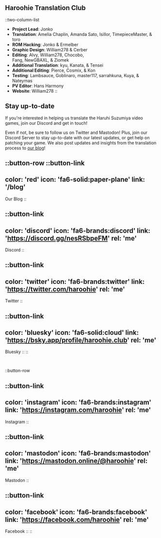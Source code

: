 ## Haroohie Translation Club
::two-column-list
- **Project Lead**: Jonko
- **Translation**: Amelia Chaplin, Amanda Sato, Isillor, TimepieceMaster, & toro
- **ROM Hacking**: Jonko & Ermelber
- **Graphic Design**: William278 & Cerber
- **Editing**: Alvy, William278, Chocobo,<br/>Fang, NewGBAXL, & Ziomek
- **Additional Translation**: kyu, Kanata, & Tensei 
- **Additional Editing**: Pierce, Cosmix, & Kon
- **Testing**: Lambsauce, Goblinaro, master117, sarrahkuna, Kuya, & Nateymas
- **PV Editor**: Hans Harmony
- **Website**: William278
::

## Stay up-to-date
If you're interested in helping us translate the Haruhi Suzumiya video games,
join our Discord and get in touch!

Even if not, be sure to follow us on Twitter and Mastodon! Plus, join our Discord Server to stay up-to-date with our latest updates, or get help on patching your game. We also post updates and insights from the translation process to [our blog](/blog)!

<!-- Social media, Discord and blog buttons -->
::button-row
::button-link
---
color: 'red'
icon: 'fa6-solid:paper-plane'
link: '/blog'
---
Our Blog
::

::button-link
---
color: 'discord'
icon: 'fa6-brands:discord'
link: 'https://discord.gg/nesRSbpeFM'
rel: 'me'
---
Discord
::

::button-link
---
color: 'twitter'
icon: 'fa6-brands:twitter'
link: 'https://twitter.com/haroohie'
rel: 'me'
---
Twitter
::

::button-link
---
color: 'bluesky'
icon: 'fa6-solid:cloud'
link: 'https://bsky.app/profile/haroohie.club'
rel: 'me'
---
Bluesky
::
::

<br/>

::button-row

::button-link
---
color: 'instagram'
icon: 'fa6-brands:instagram'
link: 'https://instagram.com/haroohie'
rel: 'me'
---
Instagram
::

::button-link
---
color: 'mastodon'
icon: 'fa6-brands:mastodon'
link: 'https://mastodon.online/@haroohie'
rel: 'me'
---
Mastodon
::

::button-link
---
color: 'facebook'
icon: 'fa6-brands:facebook'
link: 'https://facebook.com/haroohie'
rel: 'me'
---
Facebook
::
::
